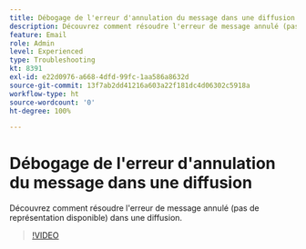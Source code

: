 ```yaml
---
title: Débogage de l'erreur d'annulation du message dans une diffusion
description: Découvrez comment résoudre l'erreur de message annulé (pas de représentation disponible) dans une diffusion.
feature: Email
role: Admin
level: Experienced
type: Troubleshooting
kt: 8391
exl-id: e22d0976-a668-4dfd-99fc-1aa586a8632d
source-git-commit: 13f7ab2dd41216a603a22f181dc4d06302c5918a
workflow-type: ht
source-wordcount: '0'
ht-degree: 100%

---
```


# Débogage de l&#39;erreur d&#39;annulation du message dans une diffusion

Découvrez comment résoudre l&#39;erreur de message annulé (pas de représentation disponible) dans une diffusion.

>[!VIDEO](https://video.tv.adobe.com/v/335895?quality=12&learn=on)
